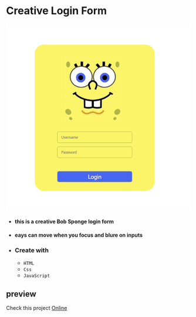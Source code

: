 # Creative Login Form
![bob pic](./defultpic.PNG)

- #### this is a creative Bob Sponge login form 

- #### eays can move when you focus and blure on inputs

- ### Create with
    - `HTML`
    - `Css`
    - `JavaScript ` 



## preview
Check this project [Online](https://ariansefatdeveloper.github.io/loginForm/)

